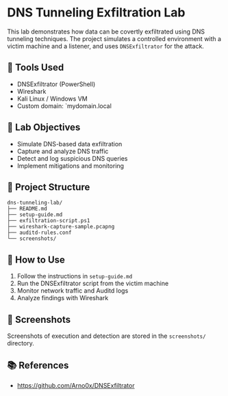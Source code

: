 # DNS Tunneling Exfiltration Lab

This lab demonstrates how data can be covertly exfiltrated using DNS tunneling techniques. The project simulates a controlled environment with a victim machine and a listener, and uses `DNSExfiltrator` for the attack.

## 🔧 Tools Used
- DNSExfiltrator (PowerShell)
- Wireshark
- Kali Linux / Windows VM
- Custom domain: `mydomain.local
  

## 🧪 Lab Objectives
- Simulate DNS-based data exfiltration
- Capture and analyze DNS traffic
- Detect and log suspicious DNS queries
- Implement mitigations and monitoring

## 📁 Project Structure
```
dns-tunneling-lab/
├── README.md
├── setup-guide.md
├── exfiltration-script.ps1
├── wireshark-capture-sample.pcapng
├── auditd-rules.conf
└── screenshots/
```

## 🚀 How to Use
1. Follow the instructions in `setup-guide.md`
2. Run the DNSExfiltrator script from the victim machine
3. Monitor network traffic and Auditd logs
4. Analyze findings with Wireshark

## 📸 Screenshots
Screenshots of execution and detection are stored in the `screenshots/` directory.

## 📚 References
- https://github.com/Arno0x/DNSExfiltrator
